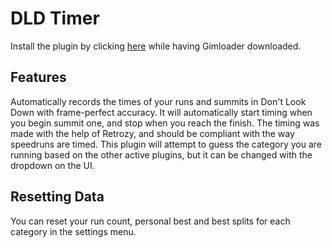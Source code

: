 # DLD Timer

Install the plugin by clicking [here](https://thelazysquid.github.io/gimloader/?installUrl=https://raw.githubusercontent.com/TheLazySquid/Gimloader/main/plugins/DLDTimer/build/DLDTimer.js) while having Gimloader downloaded.

## Features

Automatically records the times of your runs and summits in Don't Look Down with frame-perfect accuracy. It will automatically start timing when you begin summit one, and stop when you reach the finish. The timing was made with the help of Retrozy, and should be compliant with the way speedruns are timed. This plugin will attempt to guess the category you are running based on the other active plugins, but it can be changed with the dropdown on the UI.

## Resetting Data

You can reset your run count, personal best and best splits for each category in the settings menu.